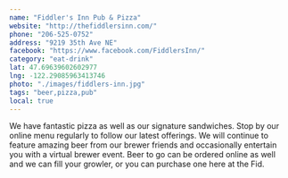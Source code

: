 ```yaml
---
name: "Fiddler's Inn Pub & Pizza"
website: "http://thefiddlersinn.com/"
phone: "206-525-0752"
address: "9219 35th Ave NE"
facebook: "https://www.facebook.com/FiddlersInn/"
category: "eat-drink"
lat: 47.69639602602977
lng: -122.29085963413746
photo: "./images/fiddlers-inn.jpg"
tags: "beer,pizza,pub"
local: true
---
```


We have fantastic pizza as well as our signature sandwiches. Stop by our online menu regularly to follow our latest offerings. We will continue to feature amazing beer from our brewer friends and occasionally entertain you with a virtual brewer event. Beer to go can be ordered online as well and we can fill your growler, or you can purchase one here at the Fid.

